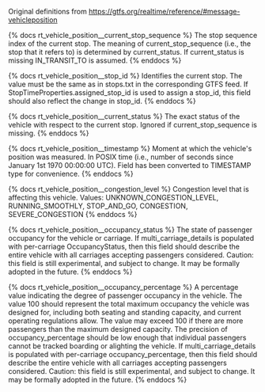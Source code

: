Original definitions from https://gtfs.org/realtime/reference/#message-vehicleposition

{% docs rt_vehicle_position__current_stop_sequence %}
The stop sequence index of the current stop. The meaning of current_stop_sequence (i.e., the stop that it refers to) is determined by current_status. If current_status is missing IN_TRANSIT_TO is assumed.
{% enddocs %}

{% docs rt_vehicle_position__stop_id %}
Identifies the current stop. The value must be the same as in stops.txt in the corresponding GTFS feed. If StopTimeProperties.assigned_stop_id is used to assign a stop_id, this field should also reflect the change in stop_id.
{% enddocs %}

{% docs rt_vehicle_position__current_status %}
The exact status of the vehicle with respect to the current stop. Ignored if current_stop_sequence is missing.
{% enddocs %}

{% docs rt_vehicle_position__timestamp %}
Moment at which the vehicle's position was measured. In POSIX time (i.e., number of seconds since January 1st 1970 00:00:00 UTC).
Field has been converted to TIMESTAMP type for convenience.
{% enddocs %}

{% docs rt_vehicle_position__congestion_level %}
Congestion level that is affecting this vehicle.
Values: UNKNOWN_CONGESTION_LEVEL, RUNNING_SMOOTHLY, STOP_AND_GO, CONGESTION, SEVERE_CONGESTION
{% enddocs %}

{% docs rt_vehicle_position__occupancy_status %}
The state of passenger occupancy for the vehicle or carriage. If multi_carriage_details is populated with per-carriage OccupancyStatus, then this field should describe the entire vehicle with all carriages accepting passengers considered.
Caution: this field is still experimental, and subject to change. It may be formally adopted in the future.
{% enddocs %}

{% docs rt_vehicle_position__occupancy_percentage %}
A percentage value indicating the degree of passenger occupancy in the vehicle. The value 100 should represent the total maximum occupancy the vehicle was designed for, including both seating and standing capacity, and current operating regulations allow. The value may exceed 100 if there are more passengers than the maximum designed capacity. The precision of occupancy_percentage should be low enough that individual passengers cannot be tracked boarding or alighting the vehicle. If multi_carriage_details is populated with per-carriage occupancy_percentage, then this field should describe the entire vehicle with all carriages accepting passengers considered.
Caution: this field is still experimental, and subject to change. It may be formally adopted in the future.
{% enddocs %}
